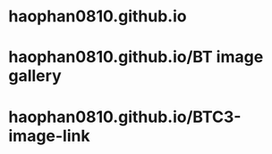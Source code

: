 # haophan0810.github.io
# haophan0810.github.io/BT image gallery
# haophan0810.github.io/BTC3-image-link